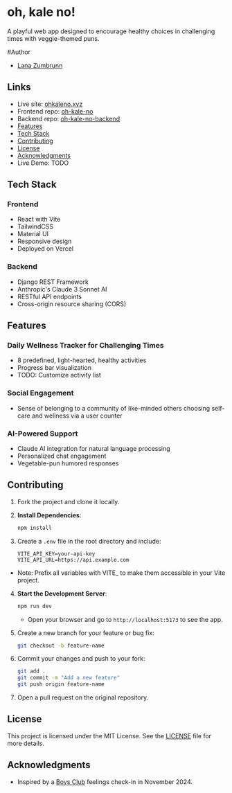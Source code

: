 # oh, kale no!

A playful web app designed to encourage healthy choices in challenging times with veggie-themed puns.

#Author
- [Lana Zumbrunn](https://github.com/lana-z)


## Links
- Live site: [ohkaleno.xyz](https://ohkaleno.xyz)
- Frontend repo: [oh-kale-no](https://github.com/lana-z/oh-kale-no)
- Backend repo: [oh-kale-no-backend](https://github.com/lana-z/oh-kale-no-backend)
- [Features](#features)
- [Tech Stack](#tech-stack)
- [Contributing](#contributing)
- [License](#license)
- [Acknowledgments](#acknowledgments)
- Live Demo: TODO 

## Tech Stack

### Frontend
- React with Vite
- TailwindCSS
- Material UI
- Responsive design
- Deployed on Vercel

### Backend
- Django REST Framework
- Anthropic's Claude 3 Sonnet AI
- RESTful API endpoints
- Cross-origin resource sharing (CORS)

## Features

### Daily Wellness Tracker for Challenging Times
- 8 predefined, light-hearted, healthy activities 
- Progress bar visualization
- TODO: Customize activity list

### Social Engagement
- Sense of belonging to a community of like-minded others choosing self-care and wellness via a user counter

### AI-Powered Support
- Claude AI integration for natural language processing
- Personalized chat engagement
- Vegetable-pun humored responses


## Contributing

1. Fork the project and clone it locally.

2. **Install Dependencies**:
   ```bash
   npm install
   ```
3. Create a `.env` file in the root directory and include:

    ```
    VITE_API_KEY=your-api-key
    VITE_API_URL=https://api.example.com
    ```

- Note: Prefix all variables with VITE_ to make them accessible in your Vite project.


4. **Start the Development Server**:
   ```bash
   npm run dev
   ```
   - Open your browser and go to `http://localhost:5173` to see the app.

5. Create a new branch for your feature or bug fix:
   ```bash
   git checkout -b feature-name
   ```

6. Commit your changes and push to your fork:
   ```bash
   git add .
   git commit -m "Add a new feature"
   git push origin feature-name
   ```

7. Open a pull request on the original repository.

## License
This project is licensed under the MIT License. See the [LICENSE](LICENSE) file for more details.

## Acknowledgments
- Inspired by a [Boys Club](https://boysclub.vip/) feelings check-in in November 2024.
